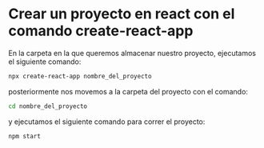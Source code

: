# Crear un proyecto en react con el comando create-react-app

En la carpeta en la que queremos almacenar nuestro proyecto, ejecutamos el siguiente comando:

```bash
npx create-react-app nombre_del_proyecto
```
posteriormente nos movemos a la carpeta del proyecto con el comando:

```bash
cd nombre_del_proyecto
```
y ejecutamos el siguiente comando para correr el proyecto:

```bash
npm start
```
